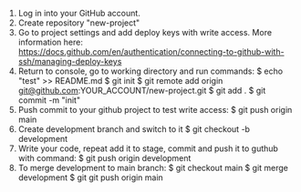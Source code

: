 1. Log in into your GitHub account. 
2. Create repository "new-project" 
3. Go to project settings and add deploy keys with write access. 
More information here: https://docs.github.com/en/authentication/connecting-to-github-with-ssh/managing-deploy-keys
4. Return to console, go to working directory and run commands:
$ echo "test" >> README.md
$ git init
$ git remote add origin git@github.com:YOUR_ACCOUNT/new-project.git
$ git add .
$ git commit -m "init"
5. Push commit to your github project to test write access:
$ git push origin main
6. Create development branch and switch to it
$ git checkout -b development
7. Write your code, repeat add it to stage, commit and push it to guthub with command:
$ git push origin development
8. To merge development to main branch:
$ git checkout main
$ git merge development
$ git git push origin main

